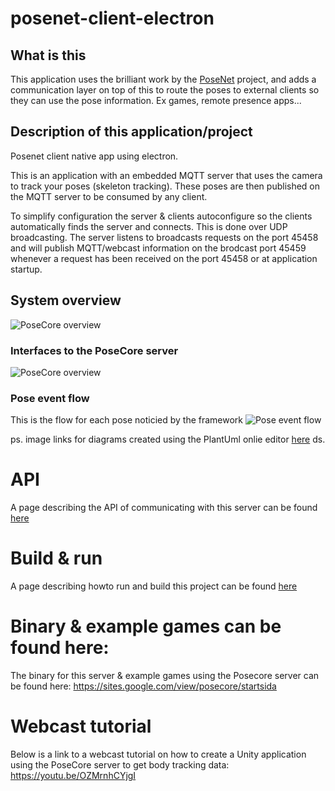 # posenet-client-electron

## What is this
This application uses the brilliant work by the [PoseNet](https://github.com/tensorflow/tfjs-models/tree/master/posenet) project, and adds a communication layer on top of this to route the poses to external clients so they can use the pose information.
Ex games, remote presence apps...


## Description of this application/project
Posenet client native app using electron.

This is an application with an embedded MQTT server that uses the camera to track your poses (skeleton tracking).
These poses are then published on the MQTT server to be consumed by any client.

To simplify configuration the server & clients autoconfigure so the clients automatically finds the server and connects.
This is done over UDP broadcasting.
The server listens to broadcasts requests on the port 45458 and will publish MQTT/webcast information on the brodcast port 45459 whenever a request has been received on the port 45458 or at application startup.

## System overview
![PoseCore overview](http://www.plantuml.com/plantuml/png/RP7FJiCm3CRlVWfh9pZq1H27YS4HDBHnGvhIr4mJJL9iRmoXlJlkdsn1Maxfvv_Zhv_deevr7rhiaf1FJ02B5BeKAIhEbYOkJ4JVxaouaTiPEfc-Ih2_xfKOlwdsBX2x4Hok9VXqD2gw5klK_E1xL7R-SnUtA1GbSPv0HzsC2a1C3HLMLiG7ue7gIF0Nq4vdhxXjYVaK0WeVHj1di3-5dUVNzHfN4nM-L3VMSWryuEGQxqHHBlFhB9wxJb3qvGHVIAVV6ysOD3IS0F98lA-gIs7C5qtAzJlidHQ5ShHLtnwNUBO8-I43ymgWZw1gwKEhV-7EAJQs_Zy0)

### Interfaces to the PoseCore server
![PoseCore overview](http://www.plantuml.com/plantuml/png/TT6nJiCm40RW_PxYr0c6I4Nj439LX845AIXcguJSv2Gg6f_n7M50l3l6XM12oPRVNox_oHjH6_HbEA1deOu35TRl1Q3cmRCZfxXeuaaTJx0xx6Dm9kSBjFBr1k2ufmor54OAINWIV0ECJpRjAh3jEokAyYDtt-63X77-nOqn3RPXJF9HrPy2xIyXSt9xPymaXcSz_kWTuBW55iMKLfWmnswuTQPkgekoN6KmBnlr_NM3qrBPm5Ga6xPr-4exuUw9jBfSbiiPbN_jUhs2J_6tPOhbHBuXryTR_G00)

### Pose event flow
This is the flow for each pose noticied by the framework
![Pose event flow](http://www.plantuml.com/plantuml/png/bP71QlCm48JlVeeXz_y5VFW9X1vRMXBefL1aUHkBo9AgNJlDsnUjOd2JNkgBPU_ipBUhBOl9CeqUAJBHJ44-V3mt3G0OAp5ZCp7b3GoZ7BIGJ1PdNJ91iDcPaR9HWTNZlUGvCe4fpzL8izuvp_VAnvV30Viygspy5FbTjlEEWi2aL7FrKw4L4l_-NrdGel91ih6drGorNfGBJOl2-KG2eS0nbqN0kmvl0JtPs5Dj1v_8ayIWFaltJwU7hv8da87qByvE1WpkE10BKewTwPntSgcBzWATt6b23yE5Dt2AMU3DvSfycxSi28ekoW-zH8nyh2rgho2PYhyHU38iY85WhBYPblrXzLJh6bFBxThUCTB40_LbEHB1KySskyw5uwqRXRvPlPNcbJgEzaJoruchDrhiAVGtyqBYAblpcYs5VXhzDm00)

ps.
image links for diagrams created using the PlantUml onlie editor [here](http://www.plantuml.com/plantuml/uml/SoWkIImgAStDuShBJqbLA4ajBk5oICrB0Oe00000)
ds.

# API
A page describing the API of communicating with this server can be found [here](api.md)


# Build & run
A page describing howto run and build this project can be found [here](operation.md)

# Binary & example games can be found here:
The binary for this server & example games using the Posecore server can be found here:
https://sites.google.com/view/posecore/startsida

# Webcast tutorial
Below is a link to a webcast tutorial on how to create a Unity application using the PoseCore server to get body tracking data:
https://youtu.be/OZMrnhCYjgI
